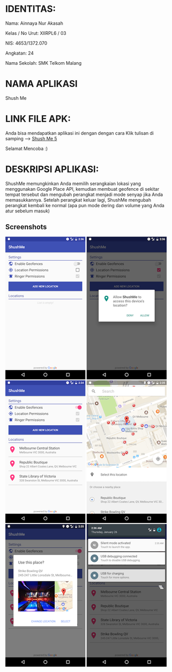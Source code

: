 # IDENTITAS:
Nama: Ainnaya Nur Akasah

Kelas / No Urut: XIIRPL6 / 03

NIS: 4653/1372.070

Angkatan: 24

Nama Sekolah: SMK Telkom Malang

# NAMA APLIKASI
Shush Me

# LINK FILE APK:
Anda bisa mendapatkan aplikasi ini dengan dengan cara Klik tulisan di samping -->
[Shush Me 5](https://docs.google.com/uc?export=download&id=0BxRyC99DsxNVYWQ3Tm5zaDhmaWc)

Selamat Mencoba :)

# DESKRIPSI APLIKASI:
ShushMe memungkinkan Anda memilih serangkaian lokasi yang menggunakan Google Place API, kemudian membuat geofence di sekitar tempat tersebut dan mengubah perangkat menjadi mode senyap jika Anda memasukkannya. Setelah perangkat keluar lagi, ShushMe mengubah perangkat kembali ke normal (apa pun mode dering dan volume yang Anda atur sebelum masuk)

## Screenshots

![Screenshot1](screenshots/screen_1.png) ![Screenshot2](screenshots/screen_2.png) ![Screenshot3](screenshots/screen_3.png)
![Screenshot4](screenshots/screen_4.png) ![Screenshot5](screenshots/screen_5.png) ![Screenshot6](screenshots/screen_6.png)
